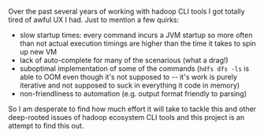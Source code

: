 Over the past several years of working with hadoop CLI tools I got totally tired of awful UX I had. Just to mention a few quirks: 
 - slow startup times: every command incurs a JVM startup so more often than not actual execution timings are higher than the time it takes to spin up new VM
 - lack of auto-complete for many of the scenarious (what a drag!)
 - suboptimal implementation of some of the commands (`hdfs dfs -ls` is able to OOM even though it's not supposed to -- it's work is purely iterative and not supposed to suck in everything it code in memory)
 - non-friendliness to automation (e.g. output format friendly to parsing)

So I am desperate to find how much effort it will take to tackle this and other deep-rooted issues of hadoop ecosystem CLI tools and this project is an attempt to find this out. 
